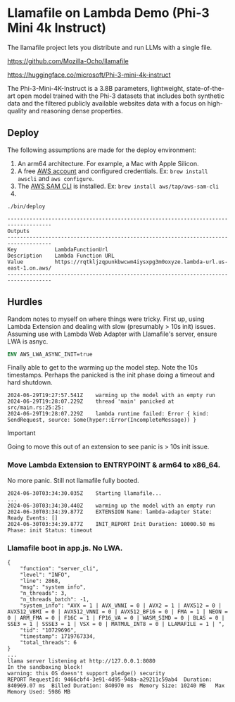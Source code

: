 
# Llamafile on Lambda Demo (Phi-3 Mini 4k Instruct)

The llamafile project lets you distribute and run LLMs with a single file.

https://github.com/Mozilla-Ocho/llamafile



https://huggingface.co/microsoft/Phi-3-mini-4k-instruct

The Phi-3-Mini-4K-Instruct is a 3.8B parameters, lightweight, state-of-the-art open model trained with the Phi-3 datasets that includes both synthetic data and the filtered publicly available websites data with a focus on high-quality and reasoning dense properties.




## Deploy

The following assumptions are made for the deploy environment:

1. An arm64 architecture. For example, a Mac with Apple Silicon.
2. A free [AWS account](https://aws.amazon.com/free) and configured credentials. Ex: `brew install awscli` and `aws configure`.
3. The [AWS SAM CLI](https://docs.aws.amazon.com/serverless-application-model/latest/developerguide/install-sam-cli.html) is installed. Ex: `brew install aws/tap/aws-sam-cli`
4. 

```shell
./bin/deploy
```

```
------------------------------------------------------------------------------------
Outputs
------------------------------------------------------------------------------------
Key            LambdaFunctionUrl
Description    Lambda Function URL
Value          https://rqtkljzqpunkbwcwm4iysxpg3m0oxyze.lambda-url.us-east-1.on.aws/
------------------------------------------------------------------------------------
```


## Hurdles

Random notes to myself on where things were tricky. First up, using Lambda Extension and dealing with slow (presumably > 10s init) issues. Assuming use with Lambda Web Adapter with Llamafile's server, ensure LWA is asnyc.

```dockerfile
ENV AWS_LWA_ASYNC_INIT=true
```

Finally able to get to the warming up the model step. Note the 10s timestamps. Perhaps the panicked is the init phase doing a timeout and hard shutdown.

```
2024-06-29T19:27:57.541Z	warming up the model with an empty run
2024-06-29T19:28:07.229Z	thread 'main' panicked at src/main.rs:25:25:
2024-06-29T19:28:07.229Z	lambda runtime failed: Error { kind: SendRequest, source: Some(hyper::Error(IncompleteMessage)) }
```

> [!IMPORTANT]  
> Going to move this out of an extension to see panic is > 10s init issue.

### Move Lambda Extension to ENTRYPOINT & arm64 to x86_64.

No more panic. Still not llamafile fully booted.

```
2024-06-30T03:34:30.035Z	Starting llamafile...
...
2024-06-30T03:34:30.440Z	warming up the model with an empty run
2024-06-30T03:34:39.877Z	EXTENSION Name: lambda-adapter State: Ready Events: []
2024-06-30T03:34:39.877Z	INIT_REPORT Init Duration: 10000.50 ms Phase: init Status: timeout
```

### Llamafile boot in app.js. No LWA.

```
{
    "function": "server_cli",
    "level": "INFO",
    "line": 2868,
    "msg": "system info",
    "n_threads": 3,
    "n_threads_batch": -1,
    "system_info": "AVX = 1 | AVX_VNNI = 0 | AVX2 = 1 | AVX512 = 0 | AVX512_VBMI = 0 | AVX512_VNNI = 0 | AVX512_BF16 = 0 | FMA = 1 | NEON = 0 | ARM_FMA = 0 | F16C = 1 | FP16_VA = 0 | WASM_SIMD = 0 | BLAS = 0 | SSE3 = 1 | SSSE3 = 1 | VSX = 0 | MATMUL_INT8 = 0 | LLAMAFILE = 1 | ",
    "tid": "10729696",
    "timestamp": 1719767334,
    "total_threads": 6
}
...
llama server listening at http://127.0.0.1:8080
In the sandboxing block!
warning: this OS doesn't support pledge() security
REPORT RequestId: 9466cbf4-3e91-4d95-948a-a29211c59ab4	Duration: 840969.07 ms	Billed Duration: 840970 ms	Memory Size: 10240 MB	Max Memory Used: 5986 MB
```
